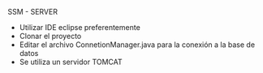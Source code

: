 
SSM - SERVER
- Utilizar IDE eclipse preferentemente
- Clonar el proyecto
- Editar el archivo ConnetionManager.java para la conexión  a la base de datos
- Se utiliza un servidor TOMCAT 
